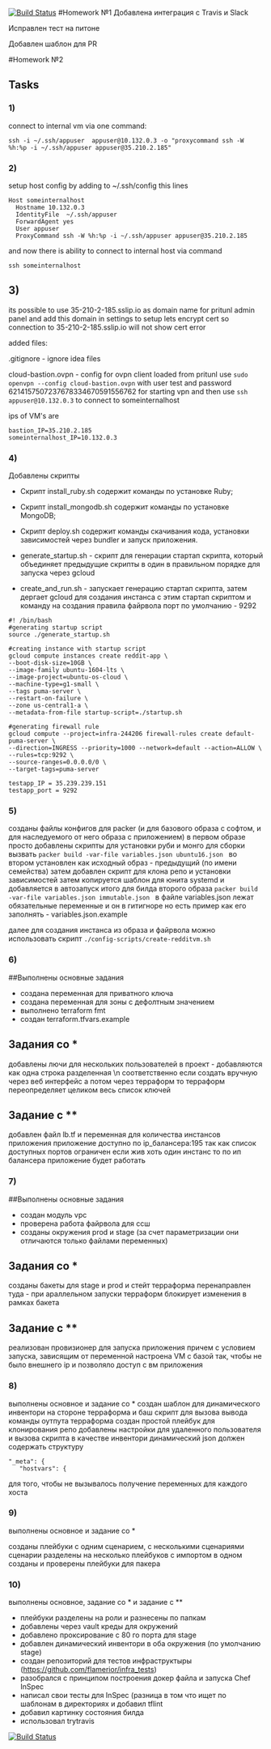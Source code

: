 [![Build Status](https://travis-ci.com/otus-devops-2019-05/flamerior_infra.svg?branch=ansible-3)](https://travis-ci.com/otus-devops-2019-05/flamerior_infra)
#Homework №1
Добавлена интеграция с Travis и Slack

Исправлен тест на питоне

Добавлен шаблон для PR

#Homework №2

## Tasks 

### 1) 
connect to internal vm via one command:
```
ssh -i ~/.ssh/appuser  appuser@10.132.0.3 -o "proxycommand ssh -W %h:%p -i ~/.ssh/appuser appuser@35.210.2.185"
```

### 2) 
setup host config by adding to ~/.ssh/config this lines
```
Host someinternalhost
  Hostname 10.132.0.3
  IdentityFile  ~/.ssh/appuser
  ForwardAgent yes
  User appuser
  ProxyCommand ssh -W %h:%p -i ~/.ssh/appuser appuser@35.210.2.185
```
 
 and now there is ability to connect to internal host via command 
 ```
 ssh someinternalhost
 ```
 
 ## 3)
 its possible to use 35-210-2-185.sslip.io as domain name for pritunl admin panel and add this domain in settings to setup lets encrypt cert 
so connection to 35-210-2-185.sslip.io will not show cert error

added files:

.gitignore - ignore idea files

cloud-bastion.ovpn - config for ovpn client loaded from pritunl use 
```sudo openvpn --config cloud-bastion.ovpn``` with user test and password 6214157507237678334670591556762 for starting vpn and then use ```ssh appuser@10.132.0.3``` to connect to someinternalhost 
 
ips of VM's are
```
bastion_IP=35.210.2.185
someinternalhost_IP=10.132.0.3
```

### 4)

Добавлены скрипты 

- Скрипт install_ruby.sh содержит команды по установке
Ruby;
- Скрипт install_mongodb.sh содержит команды по
установке MongoDB;
- Скрипт deploy.sh содержит команды скачивания кода,
установки зависимостей через bundler и запуск приложения.

- generate_startup.sh - скрипт для генерации стартап скрипта, который объединяет предыдущие скрипты в один в правильном порядке для запуска через gcloud


- create_and_run.sh - запускает генерацию стартап скрипта, затем дергает gcloud для создания инстанса с этим стартап скриптом и команду на создания правила файрвола
порт по умолчанию - 9292

```
#! /bin/bash
#generating startup script
source ./generate_startup.sh

#creating instance with startup script
gcloud compute instances create reddit-app \
--boot-disk-size=10GB \
--image-family ubuntu-1604-lts \
--image-project=ubuntu-os-cloud \
--machine-type=g1-small \
--tags puma-server \
--restart-on-failure \
--zone us-central1-a \
--metadata-from-file startup-script=./startup.sh

#generating firewall rule
gcloud compute --project=infra-244206 firewall-rules create default-puma-server \
--direction=INGRESS --priority=1000 --network=default --action=ALLOW \
--rules=tcp:9292 \
--source-ranges=0.0.0.0/0 \
--target-tags=puma-server

```

```
testapp_IP = 35.239.239.151
testapp_port = 9292
```

### 5)

созданы файлы конфигов для packer (и для базового образа с софтом, и для наследуемого от него образа с приложением)
в первом образе просто добавлены скрипты для установки руби и монго
для сборки вызвать
```packer build -var-file variables.json ubuntu16.json ```
во втором установлен как исходный образ - предыдущий (по имени семейства)
затем добавлен скрипт для клона репо и установки зависимостей
затем копируется шаблон для юнита systemd и добавляется в автозапуск
итого для билда второго образа 
```packer build -var-file variables.json immutable.json ```
в файле variables.json лежат обязательные переменные и он в гитигноре но есть пример как его заполнять - variables.json.example

далее для создания инстанса из образа и файрвола можно использовать скрипт
```./config-scripts/create-redditvm.sh```


### 6)

##Выполнены основные задания 
- создана переменная для приватного ключа
- создана переменная для зоны c дефолтным значением
- выполнено terraform fmt
- создан terraform.tfvars.example

## Задания со *
добавлены лючи для нескольких пользователей в проект - добавляются как одна строка разделенная \n
соответственно если создать вручную через веб интерфейс а потом через терраформ то терраформ переопределяет целиком весь список ключей

## Задание с **
добавлен файл lb.tf и переменная для количества инстансов приложения
приложение доступно по ip_балансера:195 так как список доступных портов ограничен
если жив хоть один инстанс то по ип балансера приложение будет работать


### 7)
##Выполнены основные задания 
- создан модуль vpc
- проверена работа файрвола для ссш
- созданы окружения prod и stage (за счет параметризации они отличаются только файлами переменных)

## Задания со *
созданы бакеты для stage и prod и стейт терраформа перенаправлен туда - при араллельном запуски терраформ блокирует изменения в рамках бакета

## Задание с **
реализован провизионер для запуска приложения причем с условием запуска, зависящим от переменной
настроена VM c базой так, чтобы не было внешнего ip и позволяло доступ с вм приложения



### 8)
выполнены основное и задание со *
создан шаблон для динамического инвентори на стороне терраформа и баш скрипт для вызова вывода команды оутпута терраформа
создан простой плейбук для клонирования репо
добавлены настройки для удаленного пользователя и вызова скрипта в качестве инвентори
динамический json должен содержать структуру 
``` 
"_meta": {
   "hostvars": {
```
для того, чтобы не вызывалось получение переменных для каждого хоста



### 9)
выполнены основное и задание со *

созданы плейбуки с одним сценарием, с несколькими сценариями
сценарии разделены на несколько плейбуков с импортом в одном
созданы и проверены плейбуки для пакера 



### 10)
выполнены основное, задание со * и задание с **
- плейбуки разделены на роли и разнесены по папкам
- добавлены через vault креды для окружений 
- добавлено проксирование с 80 го порта для stage
- добавлен динамический инвентори в оба окружения (по умолчанию stage)
- создан репозиторий для тестов инфраструктыры (https://github.com/flamerior/infra_tests)
- разобрался с принципом построения докер файла и запуска Chef InSpec
- написал свои тесты для InSpec (разница в том что ищет по шаблонам в директориях и добавил tflint
- добавил картинку состояния билда 
- использовал trytravis

[![Build Status](https://travis-ci.com/otus-devops-2019-05/flamerior_infra.svg?branch=ansible-3)](https://travis-ci.com/otus-devops-2019-05/flamerior_infra)
